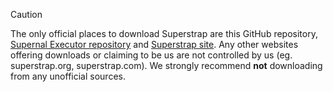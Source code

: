 > [!CAUTION]
> The only official places to download Superstrap are this GitHub repository, [Supernal Executor repository](https://github.com/BeanyDio/Supernal/releases/latest/) and [Superstrap site](https://superstrap.vercel.app). Any other websites offering downloads or claiming to be us are not controlled by us (eg. superstrap.org, superstrap.com). We strongly recommend **not** downloading from any unofficial sources.
